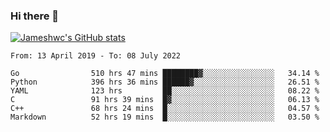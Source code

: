 ### Hi there 👋

[![Jameshwc's GitHub stats](https://github-readme-stats.vercel.app/api?username=jameshwc)](https://github.com/anuraghazra/github-readme-stats)

<!--START_SECTION:waka-->

```text
From: 13 April 2019 - To: 08 July 2022

Go                510 hrs 47 mins ████████▓░░░░░░░░░░░░░░░░   34.14 %
Python            396 hrs 36 mins ██████▓░░░░░░░░░░░░░░░░░░   26.51 %
YAML              123 hrs         ██░░░░░░░░░░░░░░░░░░░░░░░   08.22 %
C                 91 hrs 39 mins  █▓░░░░░░░░░░░░░░░░░░░░░░░   06.13 %
C++               68 hrs 24 mins  █░░░░░░░░░░░░░░░░░░░░░░░░   04.57 %
Markdown          52 hrs 19 mins  █░░░░░░░░░░░░░░░░░░░░░░░░   03.50 %
```

<!--END_SECTION:waka-->